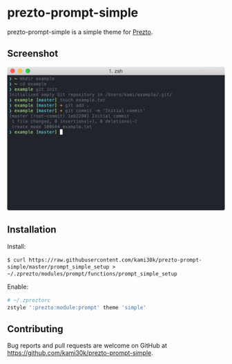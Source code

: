 # prezto-prompt-simple

prezto-prompt-simple is a simple theme for [Prezto](https://github.com/sorin-ionescu/prezto).

## Screenshot

![](screenshot.png)

## Installation

Install:

```
$ curl https://raw.githubusercontent.com/kami30k/prezto-prompt-simple/master/prompt_simple_setup > ~/.zprezto/modules/prompt/functions/prompt_simple_setup
```

Enable:

```sh
# ~/.zpreztorc
zstyle ':prezto:module:prompt' theme 'simple'
```

## Contributing

Bug reports and pull requests are welcome on GitHub at https://github.com/kami30k/prezto-prompt-simple.

